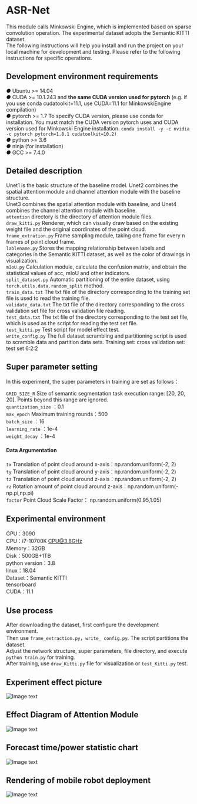 # ASR-Net
This module calls Minkowski Engine, which is implemented based on sparse convolution operation. The experimental dataset adopts the Semantic KITTI dataset.  
The following instructions will help you install and run the project on your local machine for development and testing. Please refer to the following instructions for specific operations.  

## Development environment requirements  
***●***  Ubuntu >= 14.04  
***●***  CUDA >= 10.1.243 and **the same CUDA version used for pytorch** (e.g. if you use conda cudatoolkit=11.1, use CUDA=11.1 for MinkowskiEngine     compilation)  
***●***  pytorch >= 1.7 To specify CUDA version, please use conda for installation. You must match the CUDA version pytorch uses and CUDA version used for Minkowski Engine installation. `conda install -y -c nvidia -c pytorch pytorch=1.8.1 cudatoolkit=10.2)`  
***●***  python >= 3.6   
***●***  ninja (for installation)    
***●***  GCC >= 7.4.0    

## Detailed description   
Unet1 is the basic structure of the baseline model. Unet2 combines the spatial attention module and channel attention module with the baseline structure.    
Unet3 combines the spatial attention module with baseline, and Unet4 combines the channel attention module with baseline.    
`attention` directory is the directory of attention module files.    
`draw_kitti.py`  Renderer, which can visually draw based on the existing weight file and the original coordinates of the point cloud.  
`frame_extration.py`  Frame sampling module, taking one frame for every n frames of point cloud frame.    
`lablename.py`  Stores the mapping relationship between labels and categories in the Semantic KITTI dataset, as well as the color of drawings in visualization.    
`mIoU.py`  Calculation module, calculate the confusion matrix, and obtain the statistical values of acc, mIoU and other indicators.    
`split_dataset.py`  Automatic partitioning of the entire dataset, using `torch.utils.data.random_split` method.    
`train_data.txt`  The txt file of the directory corresponding to the training set file is used to read the training file.    
`validate_data.txt`  The txt file of the directory corresponding to the cross validation set file for cross validation file reading.     
`test_data.txt`  The txt file of the directory corresponding to the test set file, which is used as the script for reading the test set file.    
`test_kitti.py`  Test script for model effect test.    
`write_config.py`  The full dataset scrambling and partitioning script is used to scramble data and partition data sets. Training set: cross validation set: test set 6:2:2   

## Super parameter setting    
In this experiment, the super parameters in training are set as follows：  
  
`GRID_SIZE_R` Size of semantic segmentation task execution range: [20, 20, 20]. Points beyond this range are ignored.  
`quantization_size` ：0.1  
`max_epoch`  Maximum training rounds：500  
`batch_size` ：16  
`learning_rate`  ：1e-4  
`weight_decay` ：1e-4  
#### Data Argumentation  
`tx` Translation of point cloud around x-axis：np.random.uniform(-2, 2)  
`ty` Translation of point cloud around y-axis：np.random.uniform(-2, 2)  
`tz` Translation of point cloud around z-axis：np.random.uniform(-2, 2)  
`rz` Rotation amount of point cloud around z-axis：np.random.uniform(-np.pi,np.pi)  
`factor` Point Cloud Scale Factor： np.random.uniform(0.95,1.05)  

##  Experimental environment  
GPU：3090  
CPU：i7-10700K CPU@3.8GHz  
Memory：32GB  
Disk：500GB+1TB  
python version：3.8  
linux：18.04  
Dataset：Semantic KITTI  
tensorboard  
CUDA：11.1  
##  Use process  
After downloading the dataset, first configure the development environment.  
Then use `frame_extraction.py`，`write_ config.py`. The script partitions the dataset.  
Adjust the network structure, super parameters, file directory, and execute `python train.py` for training.  
After training, use `draw_Kitti.py` file for visualization or `test_Kitti.py` test.  
## Experiment effect picture    
![Image text](https://raw.githubusercontent.com/wuzhaoo/ASR-Net/main/figures/1.jpg)  

## Effect Diagram of Attention Module    
![Image text](https://raw.githubusercontent.com/wuzhaoo/ASR-Net/main/figures/2.png)  

## Forecast time/power statistic chart    
![Image text](https://raw.githubusercontent.com/wuzhaoo/ASR-Net/main/figures/3.png)  

## Rendering of mobile robot deployment     
![Image text](https://raw.githubusercontent.com/wuzhaoo/ASR-Net/main/figures/4.png)    
